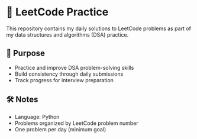 # 🧩 LeetCode Practice 

This repository contains my daily solutions to LeetCode problems as part of my data structures and algorithms (DSA) practice.

## 📌 Purpose

- Practice and improve DSA problem-solving skills
- Build consistency through daily submissions
- Track progress for interview preparation

## 🛠️ Notes

- Language: Python
- Problems organized by LeetCode problem number
- One problem per day (minimum goal)

